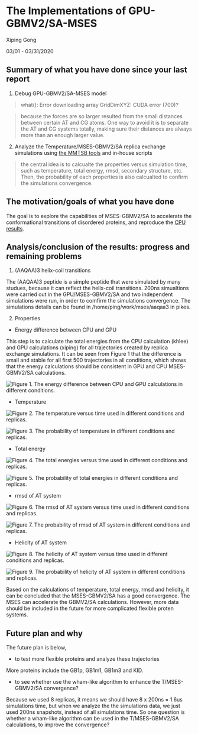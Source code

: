 # The Implementations of GPU-GBMV2/SA-MSES

Xiping Gong

03/01 - 03/31/2020

## Summary of what you have done since your last report

1. Debug GPU-GBMV2/SA-MSES model 

> what():  Error downloading array GridDimXYZ: CUDA error (700)?

> because the forces are so larger resulted from the small distances between certain AT and CG atoms.
> One way to avoid it is to separate the AT and CG systems totally, making sure their distances are 
> always more than an enough larger value.

2. Analyze the Temperature/MSES-GBMV2/SA replica exchange simulations using [the MMTSB tools](https://github.com/mmtsb/toolset) and in-house scripts

> the central idea is to calcualte the properties versus simulation time, such as temperature, total energy, rmsd, secondary structure, etc.
> Then, the probability of each properties is also calcualted to confirm the simulations convergence.

## The motivation/goals of what you have done

The goal is to explore the capabilities of MSES-GBMV2/SA to accelerate the conformational
transitions of disordered proteins, and reproduce the [CPU results](https://onlinelibrary.wiley.com/doi/full/10.1002/jcc.24734).

## Analysis/conclusion of the results: progress and remaining problems

1. (AAQAA)3 helix-coil transitions

The (AAQAA)3 peptide is a simple peptide that were simulated by many studues, because
it can reflect the helix-coil transitions.
200ns simualtions were carried out in the GPU/MSES-GBMV2/SA and two independent simulations
were run, in order to comfirm the simulations convergence.
The simulations details can be found in /home/ping/work/mses/aaqaa3 in pikes.

2. Properties

* Energy difference between CPU and GPU

This step is to calculate the total energies from the CPU calculation (khlee) and 
GPU calculations (xiping) for all trajectories created by replica exchange simulations.
It can be seen from Figure 1 that the difference is small and stable for all first 500 trajectories
in all conditions, which shows that the energy calculations should be consistent in GPU and CPU 
MSES-GBMV2/SA calculations.

![Figure 1. The energy difference between CPU and GPU calculations in different conditions.](aaqaa3ediff.jpg)

* Temperature

![Figure 2. The temperature versus time used in different conditions and replicas.](aaqaa3temptime.jpg)

![Figure 3. The probability of temperature in different conditions and replicas.](aaqaa3tempprob.jpg)

* Total energy

![Figure 4. The total energies versus time used in different conditions and replicas.](aaqaa3enertime.jpg)

![Figure 5. The probability of total energies in different conditions and replicas.](aaqaa3enerprob.jpg)

* rmsd of AT system

![Figure 6. The rmsd of AT system versus time used in different conditions and replicas.](aaqaa3rmsdattime.jpg)

![Figure 7. The probability of rmsd of AT system in different conditions and replicas.](aaqaa3rmsdatprob.jpg)

* Helicity of AT system

![Figure 8. The helicity of AT system versus time used in different conditions and replicas.](aaqaa3sesctime.jpg)

![Figure 9. The probability of helicity of AT system in different conditions and replicas.](aaqaa3secsprob.jpg)

Based on the calculations of temperature, total energy, rmsd and helicity, it can be concluded that the MSES-GBMV2/SA
has a good convergence. The MSES can accelerate the GBMV2/SA calculations. However, more data should be included in the
future for more complicated flexible proten systems.

## Future plan and why

The future plan is below, 

* to test more flexible proteins and analyze these trajectories

More proteins include the GB1p, GB1m1, GB1m3 and KID.

* to see whether use the wham-like algorithm to enhance the T/MSES-GBMV2/SA convergence?

Because we used 8 replicas, it means we should have 8 x 200ns = 1.6us simulations time, but when we analyze the 
the simulations data, we just used 200ns snapshots, instead of all simulations time.
So one question is whether a wham-like algorithm can be used in the T/MSES-GBMV2/SA calculations, to improve the
convergence?



